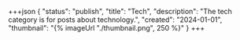 +++json
{
  "status": "publish",
  "title": "Tech",
  "description": "The tech category is for posts about technology.",
  "created": "2024-01-01",
  "thumbnail": "{% imageUrl "./thumbnail.png", 250 %}"
}
+++
